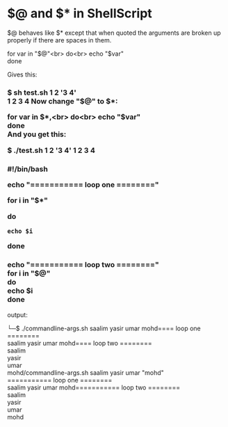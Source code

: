<h1>$@ and $* in ShellScript</h1>
<p>
$@ behaves like $* except that when quoted the arguments are broken up properly if there are spaces in them.<br>

for var in "$@"<br>
do<br>
    echo "$var"<br>
done<br>

Gives this:
<h3>
$ sh test.sh 1 2 '3 4' <br>
1
2
3
4
Now change "$@" to $*:

for var in $*,<br>
do<br>
    echo "$var"<br>
done<br>
And you get this:<br>

$ ./test.sh 1 2 '3 4' 
1
2
3
4

<h3> #!/bin/bash

echo "=========== loop one ========"

for i in "$*"

do

    echo $i

done
<h3>
echo "=========== loop two ========"<br>
for i in "$@"<br>
do<br>
    echo $i<br>
done</h3>
output:<br>


└─$ ./commandline-args.sh saalim yasir umar mohd==== loop one ========<br>
saalim yasir umar mohd==== loop two ========<br>
saalim<br>
yasir<br>
umar<br>
mohd/commandline-args.sh saalim yasir umar "mohd"<br>
=========== loop one ========<br>
saalim yasir umar mohd=========== loop two ========<br>
saalim<br>
yasir<br>
umar<br>
mohd
</p>
